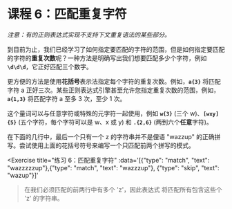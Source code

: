 # 课程 6：匹配重复字符

*注意：有的正则表达式实现不支持下文重复语法的某些部分。*

到目前为止，我们已经学习了如何指定要匹配的字符的范围，但是如何指定要匹配的字符的**重复次数**呢？一种方法是明确写出我们想要匹配多少个字符，例如 **`\d\d\d`**，它正好匹配三个数字。

更方便的方法是使用**花括号**表示法指定每个字符的重复次数。例如，**`a{3}`** 将匹配字符 a 正好三次。某些正则表达式引擎甚至允许您指定重复次数的范围，例如，**`a{1,3}`** 将匹配字符 a 至多 3 次，至少 1 次。

这个量词可以与任意字符或特殊的元字符一起使用，例如 **`w{3}`** (三个 w)、**`[wxy]{5}`** (五个字符，每个字符可以是 w、x 或 y) 和 **`.{2,6}`** (两到六个**任意**字符)。

在下面的几行中，最后一个只有一个 z 的字符串并不是俚语 "wazzup" 的正确拼写。尝试使用上面的花括号符号来编写一个只匹配前两个拼写的模式。

<Exercise
  title="练习 6：匹配重复字符"
  :data='[{"type": "match", "text": "wazzzzzup"},{"type": "match", "text": "wazzzup"}, {"type": "skip", "text": "wazup"}]'
>在我们必须匹配的前两行中有多个 'z'，因此表达式 <SolutionLink text="waz{3,5}up" /> 将匹配所有包含这些个 'z' 的字符串。</Exercise>